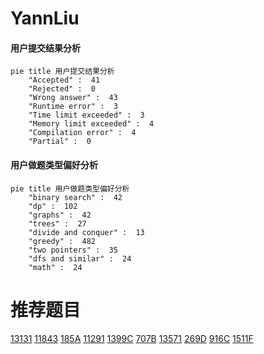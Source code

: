 # YannLiu

<!-- tabs:start -->



#### **用户提交结果分析**

```mermaid
pie title 用户提交结果分析
    "Accepted" :  41
    "Rejected" :  0
    "Wrong answer" :  43
    "Runtime error" :  3
    "Time limit exceeded" :  3
    "Memory limit exceeded" :  4
    "Compilation error" :  4
    "Partial" :  0
```

#### **用户做题类型偏好分析**

```mermaid
pie title 用户做题类型偏好分析
    "binary search" :  42
    "dp" :  102
    "graphs" :  42
    "trees" :  27
    "divide and conquer" :  13
    "greedy" :  482
    "two pointers" :  35
    "dfs and similar" :  24
    "math" :  24
```



<!-- tabs:end -->
# 推荐题目
[13131](https://codeforces.com/contest/1313/problem/1)
[11843](https://codeforces.com/contest/1184/problem/3)
[185A](https://codeforces.com/contest/185/problem/A)
[11291](https://codeforces.com/contest/1129/problem/1)
[1399C](https://codeforces.com/contest/1399/problem/C)
[707B](https://codeforces.com/contest/707/problem/B)
[13571](https://codeforces.com/contest/1357/problem/1)
[269D](https://codeforces.com/contest/269/problem/D)
[916C](https://codeforces.com/contest/916/problem/C)
[1511F](https://codeforces.com/contest/1511/problem/F)
